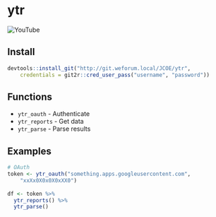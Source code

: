 # ytr

![YouTube](https://lh3.googleusercontent.com/j2SJC1grxLdL94kX7uB9WclD_nqX49oJs3K82Tok1MaPcx4TvB2m7xmw-Ub4dvFORwPSzruQBWePxtizfuY1r3j4GQvi1G9z=s688)

## Install

```r
devtools::install_git("http://git.weforum.local/JCOE/ytr",
    credentials = git2r::cred_user_pass("username", "password"))
```

## Functions

* `ytr_oauth` - Authenticate
* `ytr_reports` - Get data
* `ytr_parse` - Parse results

## Examples

``` r
# OAuth
token <- ytr_oauth("something.apps.googleusercontent.com",
    "xxXx0X0x0X0xXX0")
    
df <- token %>% 
  ytr_reports() %>% 
  ytr_parse()
```
